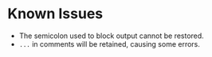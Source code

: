 # Known Issues

- The semicolon used to block output cannot be restored.
- `...` in comments will be retained, causing some errors.
